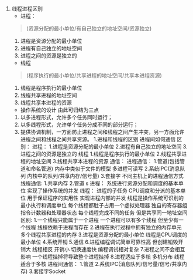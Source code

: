 1. 线程进程区别
    - 进程：
    > (资源分配的最小单位/有自己独立的地址空间/资源独立)
    1. 进程是资源分配的最小单位
    2. 进程有自己独立的地址空间
    3. 进程之间的资源是独立的
    - 线程
    > (程序执行的最小单位/共享进程的地址空间/共享本进程资源)
    1. 线程是程序执行的最小单位
    2. 线程共享进程的地址空间
    3. 线程共享本进程的资源
    - 操作系统的设计 由此可归结为三点
    1. 以多进程形式，允许多个任务同时运行；
    2. 以多线程形式，允许单个任务分成不同的部分运行；
    3. 提供协调机制，一方面防止进程之间和线程之间产生冲突，另一方面允许进程之间和线程之间共享资源。
1.进程和线程的区别 进程间如何通信
    区别：
        进程：
            1.进程是资源分配的最小单位
            2.进程有自己独立的地址空间
            3.进程之间的资源是独立的
        线程
            1.线程是程序执行的最小单位
            2.线程共享进程的地址空间
            3.线程共享本进程的资源
    通信：
        进程通信：
            1.管道(包括管道和命名管道)
            内存中类似于文件的模型 多进程可读写
            2.系统IPC(消息队列 内核中的队列/共享内存/信号量)
            3.套接字 不同主机上的进程通信方式
        线程通信:
            1.共享内存
            2.管道
            s
    进程：
        系统进行资源分配和调度的基本单位 
        实现了操作系统的并发
    线程：
        进程的子任务 CPU调度和分派的基本单位
        用于保证程序的实用性 实现进程内部的并发
        线程是操作系统可识别的最小执行和调度单位
        每个线程都肚子占用一个虚拟处理器
        独自的寄存器组 指令计数器和处理器状态
        每个线程完成不同的任务
        但是共享同一地址空间
    区别:
        1.一个线程只能属于一个进程 一个进程可以有多个线程 但至少有一个线程 线程依赖于进程而存在
        2.进程在执行过程中拥有独立的内存单元 多个线程共享进程的内存
        3.进程是资源分配的最小单位 线程是CPU调度的最小单位
        4.系统开销
        5.通信
        6.进程编程调试简单可靠性高 但创建销毁开销大
        线程相反 开销小 切换速度快 编程调试相对复杂
        7.进程之间不会相互影响 一个线程挂掉将导致整个进程挂掉
        8.进程适应于多核 多机分布 线程适合于多核
    进程间通信：
        1.管道
        2.系统IPC(消息队列/信号量/信号/共享内存)
        3.套接字Socket







